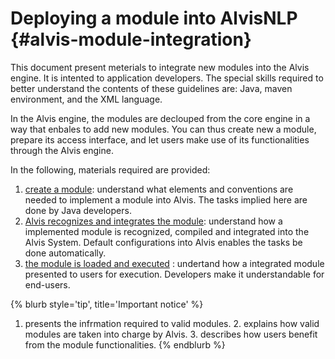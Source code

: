 # Deploying a module into AlvisNLP {#alvis-module-integration}

This document present meterials to integrate new modules into the Alvis engine. It is intented to application developers. The special skills required to better understand the contents of these guidelines are: Java, maven environment, and the XML language.

In the Alvis engine, the modules are declouped from the core engine in a way that enbales to add new modules. You can thus create new a module, prepare its access interface, and let users make use of its functionalities through the Alvis engine.

In the following, materials required are provided:

1. [create a module](/alvis_module_elements_and_conventions.md): understand what elements and conventions are needed to implement a module into Alvis. The tasks implied here are done by Java developers.
2. [Alvis recognizes and integrates the module](alvis-module-recognition-and-integration.md): understand how a implemented module is recognized, compiled and integrated into the Alvis System. Default configurations into Alvis enables the tasks be done automatically.
3. [the module is loaded and executed](alvis-module-access-loading-and-execution.md) : undertand how a integrated module presented to users for execution. Developers make it understandable for end-users.

{% blurb style='tip', title='Important notice' %}
1. presents the infrmation required to valid modules. 2. explains how valid modules are taken into charge by Alvis. 3. describes how users benefit from the module functionalities.
{% endblurb %}





